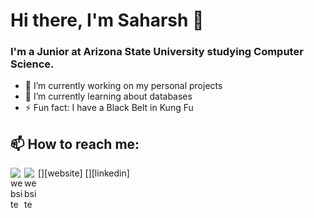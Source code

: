 # Hi there, I'm Saharsh 👋

### I'm a Junior at Arizona State University studying Computer Science.

- 🔭 I’m currently working on my personal projects
- 🌱 I’m currently learning about databases
- ⚡ Fun fact: I have a Black Belt in Kung Fu

## 📫 How to reach me:

[<img align="left" alt="website" width="22px" src="https://cdn2.iconfinder.com/data/icons/metro-ui-dock/128/Personal.png" />][website]
[<img align="left" alt="website" width="22px" src="https://cdn2.iconfinder.com/data/icons/social-media-2285/512/1_Linkedin_unofficial_colored_svg-512.png" />][linkedin]

[//]: # ([<img align="left" alt="website" width="22px" src="https://cdn2.iconfinder.com/data/icons/social-media-2285/512/1_Twitter3_colored_svg-512.png" />][twitter])

[//]: # ([<img align="left" alt="website" width="22px" src="https://cdn2.iconfinder.com/data/icons/social-media-2285/512/1_Instagram_colored_svg_1-512.png" />][instagram])

[//]: # (<br/>)

[//]: # ()
[//]: # ()
[//]: # (## :bulb: Languages and Tools:)

[//]: # ()
[//]: # (<img align="left" alt="React" width="26px" src="https://raw.githubusercontent.com/github/explore/80688e429a7d4ef2fca1e82350fe8e3517d3494d/topics/react/react.png" />)

[//]: # (<img align="left" alt="Sass" width="26px" src="https://raw.githubusercontent.com/github/explore/80688e429a7d4ef2fca1e82350fe8e3517d3494d/topics/sass/sass.png" />)

[//]: # (<img align="left" alt="JavaScript" width="26px" src="https://raw.githubusercontent.com/github/explore/80688e429a7d4ef2fca1e82350fe8e3517d3494d/topics/javascript/javascript.png" /><img align="left" alt="Node.js" width="26px" src="https://raw.githubusercontent.com/github/explore/80688e429a7d4ef2fca1e82350fe8e3517d3494d/topics/nodejs/nodejs.png" />)

[//]: # (<img align="left" alt="Nextjs" width="28px" src="https://iconape.com/wp-content/files/gm/82643/svg/next-js.svg" />)

[//]: # (<img align="left" alt="Redux" width="80px" src="https://miro.medium.com/max/7220/1*BpaqVMW2RjQAg9cFHcX1pw.png" />)

[//]: # ()
[//]: # ()
[//]: # (<br/>)

[//]: # (<br/>)

[//]: # (<br/>)

[//]: # ()
[//]: # (<!-- <img align="center" alt="Saharsh's Github Stats" src="https://github-readme-stats.vercel.app/api?username=saharshgoenka&show_icons=true&hide_border=true&bg_color=45,8BBEE8,EEC3AA"> -->)

[//]: # ()
[//]: # ([website]: https://saharshgoenka.com/)

[//]: # ([linkedin]: http://www.linkedin.com/in/saharshgoenka)

[//]: # ([twitter]: https://twitter.com/saharshgo)

[//]: # ([instagram]: https://www.instagram.com/saharshgoenka/)
